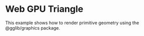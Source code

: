 # Web GPU Triangle

This example shows how to render primitive geometry using the @gglib/graphics package.
